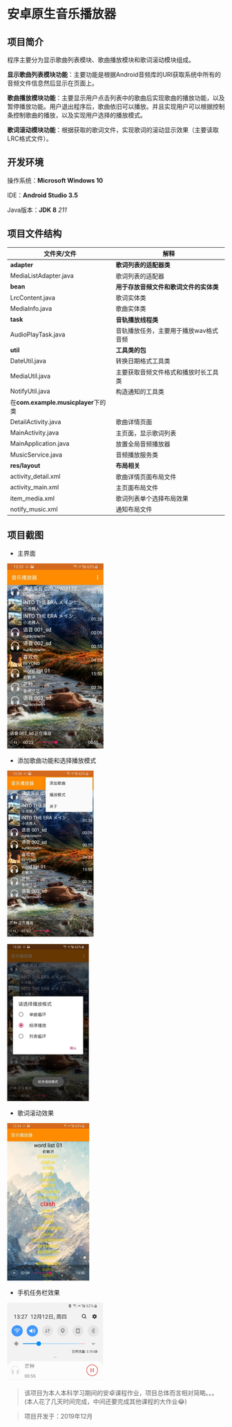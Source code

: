 # 安卓原生音乐播放器

## 项目简介

程序主要分为显示歌曲列表模块、歌曲播放模块和歌词滚动模块组成。

**显示歌曲列表模块功能**：主要功能是根据Android音频库的URI获取系统中所有的音频文件信息然后显示在页面上。

**歌曲播放模块功能**：主要显示用户点击列表中的歌曲后实现歌曲的播放功能，以及暂停播放功能。用户退出程序后，歌曲依旧可以播放。并且实现用户可以根据控制条控制歌曲的播放，以及实现用户选择的播放模式。

**歌词滚动模块功能**：根据获取的歌词文件，实现歌词的滚动显示效果（主要读取LRC格式文件）。

## 开发环境

操作系统：**Microsoft Windows 10**

IDE：**Android Studio 3.5**

Java版本：**JDK 8** *211*

## 项目文件结构

| 文件夹/文件                         | 解释                                   |
| ----------------------------------- | -------------------------------------- |
| **adapter**                         | **歌词列表的适配器类**                     |
| MediaListAdapter.java               | 歌词列表的适配器                       |
| **bean**                            | **用于存放音频文件和歌词文件的实体类** |
| LrcContent.java                     | 歌词实体类                             |
| MediaInfo.java                      | 歌曲实体类                             |
| **task**                            | **音轨播放线程类**                     |
| AudioPlayTask.java                  | 音轨播放任务，主要用于播放wav格式音频  |
| **util**                            | **工具类的包**                         |
| DateUtil.java                       | 转换日期格式工具类                     |
| MediaUtil.java                      | 主要获取音频文件格式和播放时长工具类   |
| NotifyUtil.java                     | 构造通知的工具类                       |
| 在**com.example.musicplayer**下的类 |                                        |
| DetailActivity.java                 | 歌曲详情页面                           |
| MainActivity.java                   | 主页面，显示歌词列表                   |
| MainApplication.java                | 放置全局音频播放器                     |
| MusicService.java                   | 音频播放服务类                         |
| **res/layout**                      | **布局相关**                           |
| activity_detail.xml                 | 歌曲详情页面布局文件                   |
| activity_main.xml                   | 主页面布局文件                         |
| item_media.xml                      | 歌词列表单个选择布局效果               |
| notify_music.xml                    | 通知布局文件                           |

## 项目截图

+ 主界面

![image-20220708174920632](images/image-20220708174920632.png)

+ 添加歌曲功能和选择播放模式

![image-20220708175001802](images/image-20220708175001802.png)

![image-20220708175035727](images/image-20220708175035727.png)

+ 歌词滚动效果

![image-20220708175054256](images/image-20220708175054256.png)



+ 手机任务栏效果

![image-20220708175123285](images/image-20220708175123285.png)

> 该项目为本人本科学习期间的安卓课程作业，项目总体而言相对简略。。。(本人花了几天时间完成，中间还要完成其他课程的大作业😂)

> 项目开发于：2019年12月
